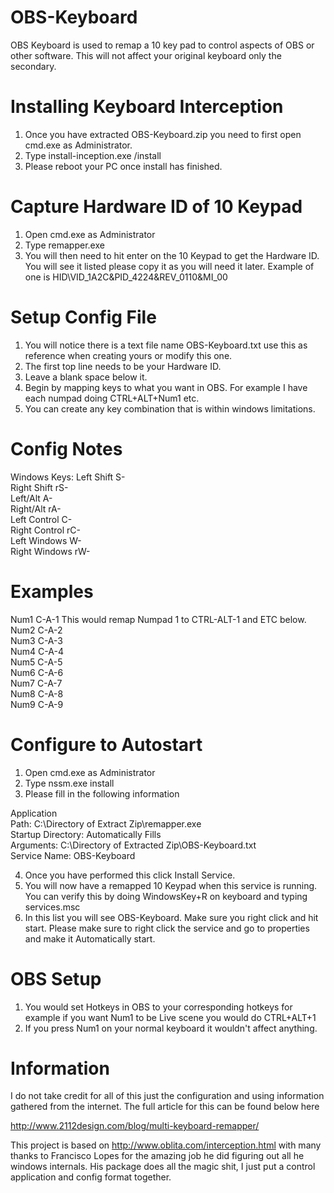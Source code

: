 # OBS-Keyboard
OBS Keyboard is used to remap a 10 key pad to control aspects of OBS or other software. This will not affect your original keyboard only the secondary.

# Installing Keyboard Interception
1. Once you have extracted OBS-Keyboard.zip you need to first open cmd.exe as Administrator.  
2. Type install-inception.exe /install  
3. Please reboot your PC once install has finished.  

# Capture Hardware ID of 10 Keypad
1. Open cmd.exe as Administrator  
2. Type remapper.exe  
3. You will then need to hit enter on the 10 Keypad to get the Hardware ID. You will see it listed please copy it as you will need it later. Example of one is HID\VID_1A2C&PID_4224&REV_0110&MI_00  

# Setup Config File
1. You will notice there is a text file name OBS-Keyboard.txt use this as reference when creating yours or modify this one.  
2. The first top line needs to be your Hardware ID.  
3. Leave a blank space below it.  
4. Begin by mapping keys to what you want in OBS. For example I have each numpad doing CTRL+ALT+Num1 etc.  
5. You can create any key combination that is within windows limitations.  

# Config Notes
Windows Keys:
Left Shift S-  
Right Shift rS-  
Left/Alt A-  
Right/Alt rA-  
Left Control C-  
Right Control rC-  
Left Windows W-  
Right Windows rW-  

# Examples
Num1 C-A-1 This would remap Numpad 1 to CTRL-ALT-1 and ETC below.  
Num2 C-A-2   
Num3 C-A-3  
Num4 C-A-4  
Num5 C-A-5  
Num6 C-A-6  
Num7 C-A-7  
Num8 C-A-8  
Num9 C-A-9  

# Configure to Autostart  
1. Open cmd.exe as Administrator  
2. Type nssm.exe install  
3. Please fill in the following information  

Application  
Path: C:\Directory of Extract Zip\remapper.exe  
Startup Directory: Automatically Fills  
Arguments: C:\Directory of Extracted Zip\OBS-Keyboard.txt  
Service Name: OBS-Keyboard  

4. Once you have performed this click Install Service.  
5. You will now have a remapped 10 Keypad when this service is running. You can verify this by doing WindowsKey+R on keyboard and typing services.msc  
6. In this list you will see OBS-Keyboard. Make sure you right click and hit start. Please make sure to right click the service and go to properties and make it Automatically start.  


# OBS Setup
1. You would set Hotkeys in OBS to your corresponding hotkeys for example if you want Num1 to be Live scene you would do CTRL+ALT+1
2. If you press Num1 on your normal keyboard it wouldn't affect anything.


# Information
I do not take credit for all of this just the configuration and using information gathered from the internet. The full article for this can be found below here  

http://www.2112design.com/blog/multi-keyboard-remapper/

This project is based on http://www.oblita.com/interception.html with many thanks to Francisco Lopes for the amazing job he did figuring out all he windows internals. His package does all the magic shit, I just put a control application and config format together.

